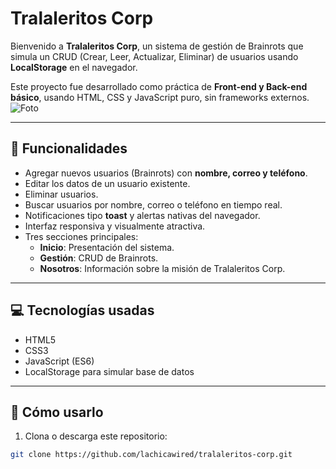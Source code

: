 # Tralaleritos Corp

Bienvenido a **Tralaleritos Corp**, un sistema de gestión de Brainrots que simula un CRUD (Crear, Leer, Actualizar, Eliminar) de usuarios usando **LocalStorage** en el navegador.  

Este proyecto fue desarrollado como práctica de **Front-end y Back-end básico**, usando HTML, CSS y JavaScript puro, sin frameworks externos.  
![Foto](https://imgur.com/a/7dZczkX)

---

## 📝 Funcionalidades

- Agregar nuevos usuarios (Brainrots) con **nombre, correo y teléfono**.
- Editar los datos de un usuario existente.
- Eliminar usuarios.
- Buscar usuarios por nombre, correo o teléfono en tiempo real.
- Notificaciones tipo **toast** y alertas nativas del navegador.
- Interfaz responsiva y visualmente atractiva.
- Tres secciones principales:
  - **Inicio**: Presentación del sistema.
  - **Gestión**: CRUD de Brainrots.
  - **Nosotros**: Información sobre la misión de Tralaleritos Corp.

---

## 💻 Tecnologías usadas

- HTML5  
- CSS3  
- JavaScript (ES6)  
- LocalStorage para simular base de datos  

---

## 🚀 Cómo usarlo

1. Clona o descarga este repositorio:
```bash
git clone https://github.com/lachicawired/tralaleritos-corp.git
